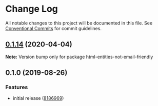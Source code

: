 # Change Log

All notable changes to this project will be documented in this file.
See [Conventional Commits](https://conventionalcommits.org) for commit guidelines.

## [0.1.14](https://gitlab.com/codsen/codsen/compare/html-entities-not-email-friendly@0.1.13...html-entities-not-email-friendly@0.1.14) (2020-04-04)

**Note:** Version bump only for package html-entities-not-email-friendly





## 0.1.0 (2019-08-26)

### Features

- initial release ([8186969](https://gitlab.com/codsen/codsen/commit/8186969))
